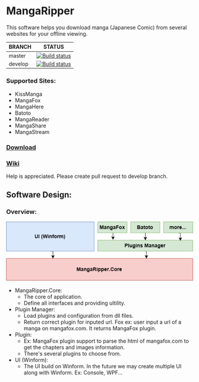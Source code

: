 # MangaRipper

This software helps you download manga (Japanese Comic) from several websites for your offline viewing.

| BRANCH | STATUS |
| --- | --- |
| master | [![Build status](https://ci.appveyor.com/api/projects/status/92scfmfbep7b9ieo/branch/master?svg=true)](https://ci.appveyor.com/project/NguyenDanPhuong/mangaripper/branch/master) |
| develop | [![Build status](https://ci.appveyor.com/api/projects/status/92scfmfbep7b9ieo/branch/develop?svg=true)](https://ci.appveyor.com/project/NguyenDanPhuong/mangaripper/branch/develop) |

### Supported Sites:
- KissManga
- MangaFox
- MangaHere
- Batoto
- MangaReader
- MangaShare
- MangaStream

### [Download](https://github.com/NguyenDanPhuong/MangaRipper/releases/latest)

### [Wiki](https://github.com/NguyenDanPhuong/MangaRipper/wiki)

Help is appreciated. Please create pull request to develop branch.

## Software Design:

### Overview:

![Image of Yaktocat](Document/Overview.png)

- MangaRipper.Core:
    - The core of application.
    - Define all interfaces and providing ultility.
- Plugin Manager:
    - Load plugins and configuration from dll files.
    - Return correct plugin for inputed url. Fox ex: user input a url of a manga on mangafox.com. It returns MangaFox plugin.
- Plugin:
    - Ex: MangaFox plugin support to parse the html of mangafox.com to get the chapters and images information.
    - There's several plugins to choose from.
- UI (Winform):
    - The UI build on Winform. In the future we may create multiple UI along with Winform. Ex: Console, WPF...